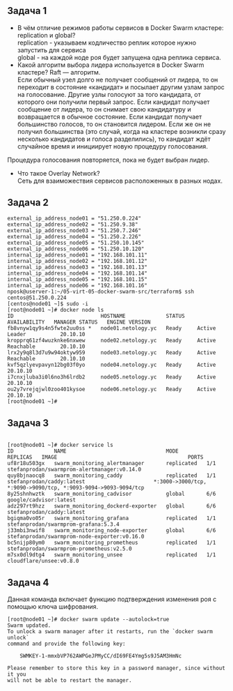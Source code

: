 #


## Задача 1
- В чём отличие режимов работы сервисов в Docker Swarm кластере: replication и global?  
replication - указываем кодличество реплик которое нужно запустить для сервиса  
global - на каждой ноде роя будет запущена одна реплика сервиса.
- Какой алгоритм выбора лидера используется в Docker Swarm кластере?
Raft — алгоритм.   
Если обычный узел долго не получает сообщений от лидера, то он переходит в состояние «кандидат» и посылает другим узлам запрос на голосование. Другие узлы голосуют за того кандидата, от которого они получили первый запрос. Если кандидат получает сообщение от лидера, то он снимает свою кандидатуру и возвращается в обычное состояние. Если кандидат получает большинство голосов, то он становится лидером. Если же он не получил большинства (это случай, когда на кластере возникли сразу несколько кандидатов и голоса разделились), то кандидат ждёт случайное время и инициирует новую процедуру голосования.

Процедура голосования повторяется, пока не будет выбран лидер.
- Что такое Overlay Network?  
Сеть для взаиможествия сервисов расположенных в разных нодах.
## Задача 2

```buildoutcfg
external_ip_address_node01 = "51.250.0.224"
external_ip_address_node02 = "51.250.9.38"
external_ip_address_node03 = "51.250.7.246"
external_ip_address_node04 = "51.250.2.226"
external_ip_address_node05 = "51.250.10.145"
external_ip_address_node06 = "51.250.10.120"
internal_ip_address_node01 = "192.168.101.11"
internal_ip_address_node02 = "192.168.101.12"
internal_ip_address_node03 = "192.168.101.13"
internal_ip_address_node04 = "192.168.101.14"
internal_ip_address_node05 = "192.168.101.15"
internal_ip_address_node06 = "192.168.101.16"
nposk@userver-1:~/05-virt-05-docker-swarm-src/terraform$ ssh centos@51.250.0.224
[centos@node01 ~]$ sudo -i
[root@node01 ~]# docker node ls
ID                            HOSTNAME             STATUS    AVAILABILITY   MANAGER STATUS   ENGINE VERSION
fb8vnyw1qy9s4n5fwte2uu0ss *   node01.netology.yc   Ready     Active         Leader           20.10.10
kropprq61zf4wuzknke6nxwew     node02.netology.yc   Ready     Active         Reachable        20.10.10
lrx2y9q8l3d7u9w94oktyw959     node03.netology.yc   Ready     Active         Reachable        20.10.10
kvf5qzlyevpavyn12bg03f0yo     node04.netology.yc   Ready     Active                          20.10.10
i7cnxjluba3i0l6no3h6lrdb2     node05.netology.yc   Ready     Active                          20.10.10
ou2y7vrejqjwl0zoo401kysoe     node06.netology.yc   Ready     Active                          20.10.10
[root@node01 ~]#
```


## Задача 3
```

[root@node01 ~]# docker service ls
ID             NAME                                MODE         REPLICAS   IMAGE                                          PORTS
uf8r18u503gx   swarm_monitoring_alertmanager       replicated   1/1        stefanprodan/swarmprom-alertmanager:v0.14.0
quy8bjnaocq8   swarm_monitoring_caddy              replicated   1/1        stefanprodan/caddy:latest                      *:3000->3000/tcp, *:9090->9090/tcp, *:9093-9094->9093-9094/tcp
8y25shnhwztk   swarm_monitoring_cadvisor           global       6/6        google/cadvisor:latest
adz297rt9hzz   swarm_monitoring_dockerd-exporter   global       6/6        stefanprodan/caddy:latest
bgiqma0vo05r   swarm_monitoring_grafana            replicated   1/1        stefanprodan/swarmprom-grafana:5.3.4
j33mbi3nwif8   swarm_monitoring_node-exporter      global       6/6        stefanprodan/swarmprom-node-exporter:v0.16.0
bc5nijp80ym0   swarm_monitoring_prometheus         replicated   1/1        stefanprodan/swarmprom-prometheus:v2.5.0
m7sx0dl9dtg4   swarm_monitoring_unsee              replicated   1/1        cloudflare/unsee:v0.8.0

```

## Задача 4
Данная команда включает функцию подтверждения изменения роя с помощью ключа шифрования.
```buildoutcfg
[root@node01 ~]# docker swarm update --autolock=true
Swarm updated.
To unlock a swarm manager after it restarts, run the `docker swarm unlock`
command and provide the following key:

    SWMKEY-1-mmxbVP762AWPGeJPMyCC/dI69FE4Ymg5s9J5AM3HmNc

Please remember to store this key in a password manager, since without it you
will not be able to restart the manager.
```